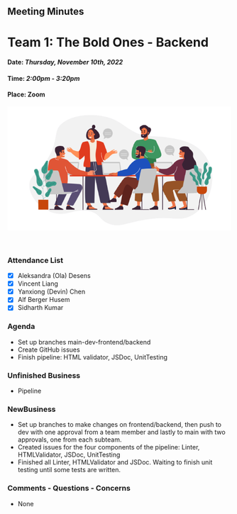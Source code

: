 ## Meeting Minutes
# Team 1: The Bold Ones - Backend

#### Date: *Thursday, November 10th, 2022*
#### Time: *2:00pm - 3:20pm*
#### Place: Zoom

![text](./admin/meetings/teamMeeting.png)

<br>

### Attendance List
- [x] Aleksandra (Ola) Desens
- [x] Vincent Liang
- [x] Yanxiong (Devin) Chen
- [x] Alf Berger Husem
- [x] Sidharth Kumar

### Agenda
* Set up branches main-dev-frontend/backend
* Create GitHub issues
* Finish pipeline: HTML validator, JSDoc, UnitTesting

### Unfinished Business
* Pipeline

### NewBusiness
* Set up branches to make changes on frontend/backend, then push to dev with one approval from a team member and lastly to main with two approvals, one from each subteam.
* Created issues for the four components of the pipeline: Linter, HTMLValidator, JSDoc, UnitTesting
* Finished all Linter, HTMLValidator and JSDoc. Waiting to finish unit testing until some tests are written.
    
### Comments - Questions - Concerns 
* None
